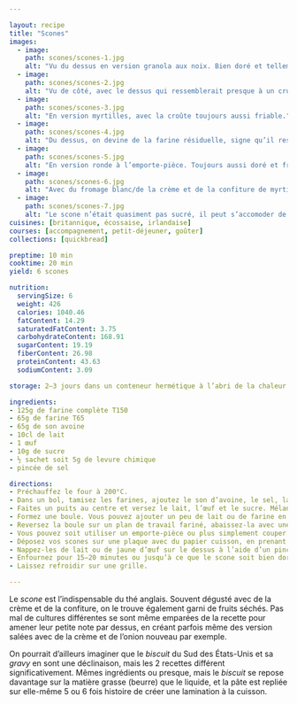 ```yaml
---

layout: recipe
title: "Scones"
images:
  - image:
    path: scones/scones-1.jpg
    alt: "Vu du dessus en version granola aux noix. Bien doré et tellement friable."
  - image:
    path: scones/scones-2.jpg
    alt: "Vu de côté, avec le dessus qui ressemblerait presque à un crumble."
  - image:
    path: scones/scones-3.jpg
    alt: "En version myrtilles, avec la croûte toujours aussi friable."
  - image:
    path: scones/scones-4.jpg
    alt: "Du dessus, on devine de la farine résiduelle, signe qu’il restait des grumeaux. Quelques myrtilles ont explosé à la cuisson et ont rendu leur jus."
  - image:
    path: scones/scones-5.jpg
    alt: "En version ronde à l’emporte-pièce. Toujours aussi doré et friable."
  - image:
    path: scones/scones-6.jpg
    alt: "Avec du fromage blanc/de la crème et de la confiture de myrtilles cette fois. Comme il est dégusté lors du thé anglais."
  - image:
    path: scones/scones-7.jpg
    alt: "Le scone n’était quasiment pas sucré, il peut s’accomoder de garnitures bien différentes sans en devenir écœurant."
cuisines: [britannique, écossaise, irlandaise]
courses: [accompagnement, petit-déjeuner, goûter]
collections: [quickbread]

preptime: 10 min
cooktime: 20 min
yield: 6 scones

nutrition:
  servingSize: 6
  weight: 426
  calories: 1040.46
  fatContent: 14.29
  saturatedFatContent: 3.75
  carbohydrateContent: 168.91
  sugarContent: 19.19
  fiberContent: 26.98
  proteinContent: 43.63
  sodiumContent: 3.09

storage: 2–3 jours dans un conteneur hermétique à l’abri de la chaleur et de la lumière. 2–3 mois au congélateur.

ingredients:
- 125g de farine complète T150
- 65g de farine T65
- 65g de son avoine
- 10cl de lait
- 1 œuf
- 10g de sucre
- ½ sachet soit 5g de levure chimique 
- pincée de sel

directions:
- Préchauffez le four à 200°C.
- Dans un bol, tamisez les farines, ajoutez le son d’avoine, le sel, la levure, et mélangez.
- Faites un puits au centre et versez le lait, l’œuf et le sucre. Mélangez le tout en humidifiant vos mains ou à l’aide d’une cuillère en bois, en faisant des mouvements circulaires jusqu’à obtenir une pâte humide avec quelques petits grumeaux, on ne la veut ni trop homogène ni trop lisse puisqu’on cherche une texture friable à la cuisson.
- Formez une boule. Vous pouvez ajouter un peu de lait ou de farine en fonction de la texture de la pâte.
- Reversez la boule sur un plan de travail fariné, abaissez-la avec une épaisseur de 2cm environ.
- Vous pouvez soit utiliser un emporte-pièce ou plus simplement couper votre boule abaissée en 6 parts.
- Déposez vos scones sur une plaque avec du papier cuisson, en prenant bien soin de ne laisser que peu d’espace entre chaque pour aider à les lever.
- Nappez-les de lait ou de jaune d’œuf sur le dessus à l’aide d’un pinceau.
- Enfournez pour 15–20 minutes ou jusqu’à ce que le scone soit bien doré sur le dessus.
- Laissez refroidir sur une grille. 

---
```


Le <i lang="en">scone</i> est l’indispensable du thé anglais. Souvent dégusté avec de la crème et de la confiture, on le trouve également garni de fruits séchés. Pas mal de cultures différentes se sont même emparées de la recette pour amener leur petite note par dessus, en créant parfois même des version salées avec de la crème et de l’onion nouveau par exemple.

On pourrait d’ailleurs imaginer que le <i lang="en">biscuit</i> du Sud des États-Unis et sa <i lang="en">gravy</i> en sont une déclinaison, mais les 2 recettes différent significativement. Mêmes ingrédients ou presque, mais le <i lang="en">biscuit</i> se repose davantage sur la matière grasse (beurre) que le liquide, et la pâte est repliée sur elle-même 5 ou 6 fois histoire de créer une lamination à la cuisson.